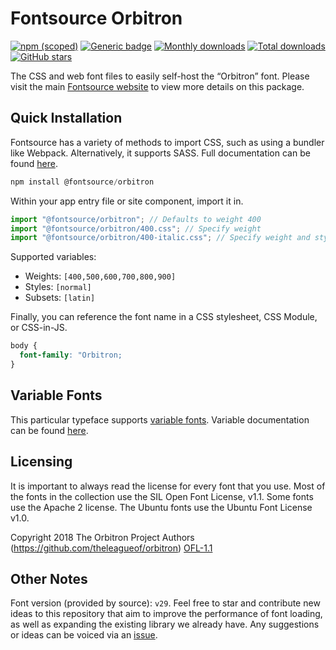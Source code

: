 # Fontsource Orbitron

[![npm (scoped)](https://img.shields.io/npm/v/@fontsource/orbitron?color=brightgreen)](https://www.npmjs.com/package/@fontsource/orbitron) [![Generic badge](https://img.shields.io/badge/fontsource-passing-brightgreen)](https://github.com/fontsource/fontsource) [![Monthly downloads](https://badgen.net/npm/dm/@fontsource/orbitron)](https://github.com/fontsource/fontsource) [![Total downloads](https://badgen.net/npm/dt/@fontsource/orbitron)](https://github.com/fontsource/fontsource) [![GitHub stars](https://img.shields.io/github/stars/fontsource/fontsource.svg?style=social&label=Star)](https://github.com/fontsource/fontsource/stargazers)

The CSS and web font files to easily self-host the “Orbitron” font. Please visit the main [Fontsource website](https://fontsource.org/fonts/orbitron) to view more details on this package.

## Quick Installation

Fontsource has a variety of methods to import CSS, such as using a bundler like Webpack. Alternatively, it supports SASS. Full documentation can be found [here](https://fontsource.org/docs/getting-started/introduction).

```javascript
npm install @fontsource/orbitron
```

Within your app entry file or site component, import it in.

```javascript
import "@fontsource/orbitron"; // Defaults to weight 400
import "@fontsource/orbitron/400.css"; // Specify weight
import "@fontsource/orbitron/400-italic.css"; // Specify weight and style

```

Supported variables:
- Weights: `[400,500,600,700,800,900]`
- Styles: `[normal]`
- Subsets: `[latin]`

Finally, you can reference the font name in a CSS stylesheet, CSS Module, or CSS-in-JS.

```css
body {
  font-family: "Orbitron;
}
```

## Variable Fonts

This particular typeface supports [variable fonts](https://developer.mozilla.org/en-US/docs/Web/CSS/CSS_Fonts/Variable_Fonts_Guide).
Variable documentation can be found [here](https://fontsource.org/docs/getting-started/variable).

## Licensing
It is important to always read the license for every font that you use.
Most of the fonts in the collection use the SIL Open Font License, v1.1. Some fonts use the Apache 2 license. The Ubuntu fonts use the Ubuntu Font License v1.0.

Copyright 2018 The Orbitron Project Authors (https://github.com/theleagueof/orbitron)
[OFL-1.1](http://scripts.sil.org/OFL)

## Other Notes
Font version (provided by source): `v29`.
Feel free to star and contribute new ideas to this repository that aim to improve the performance of font loading, as well as expanding the existing library we already have. Any suggestions or ideas can be voiced via an [issue](https://github.com/fontsource/fontsource/issues).